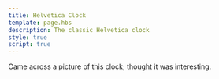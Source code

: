 ```yaml
---
title: Helvetica Clock
template: page.hbs
description: The classic Helvetica clock
style: true
script: true
---
```

Came across a picture of this clock; thought it was interesting.
<div id="glow"></div>